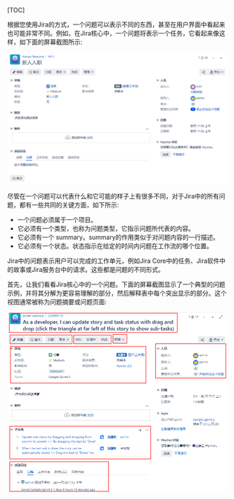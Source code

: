 [TOC]

根据您使用Jira的方式，一个问题可以表示不同的东西，甚至在用户界面中看起来也可能非常不同。例如，在Jira核心中，一个问题将表示一个任务，它看起来像这样，如下面的屏幕截图所示:

![](../uploads/jira8/images/m_86a6695dafe0f7f39b8d2483cfadc4f8_r.png)

尽管在一个问题可以代表什么和它可能的样子上有很多不同，对于Jira中的所有问题，都有一些共同的关键方面，如下所示:

- 一个问题必须属于一个项目。
- 它必须有一个类型，也称为问题类型，它指示问题所代表的内容。
- 它必须有一个 summary。summary的作用类似于对问题内容的一行描述。
- 它必须有一个状态。状态指示在给定的时间内问题在工作流的哪个位置。

Jira中的问题表示用户可以完成的工作单元，例如Jira Core中的任务、Jira软件中的故事或Jira服务台中的请求。这些都是问题的不同形式。

首先，让我们看看Jira核心中的一个问题。下面的屏幕截图显示了一个典型的问题示例，并将其分解为更容易理解的部分，然后解释表中每个突出显示的部分。这个视图通常被称为问题摘要或问题页面:

![](../uploads/jira8/images/m_f468e65eeedf46566dc2a851dccfd05f_r.png)